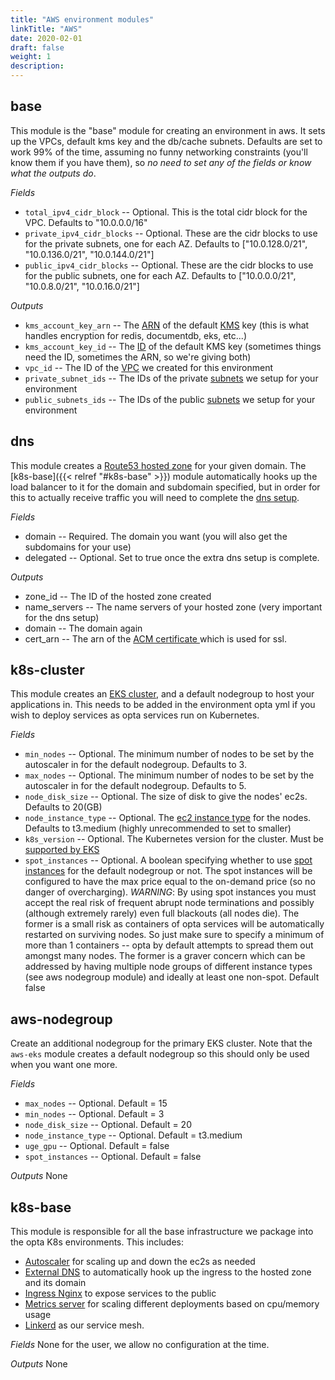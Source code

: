 ```yaml
---
title: "AWS environment modules"
linkTitle: "AWS"
date: 2020-02-01
draft: false
weight: 1
description:
---
```


## base
This module is the "base" module for creating an environment in aws. It sets up the VPCs, default kms key and the
db/cache subnets. Defaults are set to work 99% of the time, assuming no funny networking constraints (you'll know them
if you have them), so _no need to set any of the fields or know what the outputs do_.

*Fields*
* `total_ipv4_cidr_block` -- Optional. This is the total cidr block for the VPC. Defaults to "10.0.0.0/16"
* `private_ipv4_cidr_blocks` -- Optional. These are the cidr blocks to use for the private subnets, one for each AZ. 
  Defaults to ["10.0.128.0/21", "10.0.136.0/21", "10.0.144.0/21"] 
* `public_ipv4_cidr_blocks` -- Optional. These are the cidr blocks to use for the public subnets, one for each AZ.
  Defaults to ["10.0.0.0/21", "10.0.8.0/21", "10.0.16.0/21"]

*Outputs*
* `kms_account_key_arn` -- The [ARN](https://docs.aws.amazon.com/general/latest/gr/aws-arns-and-namespaces.html) of the default 
  [KMS](https://aws.amazon.com/kms/) key (this is what handles encryption for redis, documentdb, eks, etc...)
* `kms_account_key_id` -- The [ID](https://docs.aws.amazon.com/kms/latest/developerguide/find-cmk-id-arn.html) of the default 
  KMS key (sometimes things need the ID, sometimes the ARN, so we're giving both)
* `vpc_id` -- The ID of the [VPC](https://docs.aws.amazon.com/vpc/latest/userguide/what-is-amazon-vpc.html) we created for 
  this environment
* `private_subnet_ids` -- The IDs of the private [subnets](https://docs.aws.amazon.com/vpc/latest/userguide/VPC_Subnets.html) 
  we setup for your environment
* `public_subnets_ids` -- The IDs of the public [subnets](https://docs.aws.amazon.com/vpc/latest/userguide/VPC_Subnets.html) 
  we setup for your environment

## dns
This module creates a [Route53 hosted zone](https://docs.aws.amazon.com/Route53/latest/DeveloperGuide/hosted-zones-working-with.html) for 
your given domain. The [k8s-base]({{< relref "#k8s-base" >}}) module automatically hooks up the load balancer to it
for the domain and subdomain specified, but in order for this to actually receive traffic you will need to complete
the [dns setup](/miscellaneous/ingress).

*Fields*
* domain -- Required. The domain you want (you will also get the subdomains for your use)
* delegated -- Optional. Set to true once the extra dns setup is complete.

*Outputs*
* zone_id -- The ID of the hosted zone created
* name_servers -- The name servers of your hosted zone (very important for the dns setup)
* domain -- The domain again
* cert_arn -- The arn of the [ACM certificate ](https://docs.aws.amazon.com/acm/latest/userguide/acm-overview.html) which
  is used for ssl.

## k8s-cluster
This module creates an [EKS cluster](https://docs.aws.amazon.com/eks/latest/userguide/what-is-eks.html), and a default
nodegroup to host your applications in. This needs to be added in the environment opta yml if you wish to deploy services
as opta services run on Kubernetes.

*Fields*
* `min_nodes` -- Optional. The minimum number of nodes to be set by the autoscaler in for the default nodegroup. Defaults to 3.
* `max_nodes` -- Optional. The minimum number of nodes to be set by the autoscaler in for the default nodegroup. Defaults to 5.
* `node_disk_size` -- Optional. The size of disk to give the nodes' ec2s. Defaults to 20(GB)
* `node_instance_type` -- Optional. The [ec2 instance type](https://aws.amazon.com/ec2/instance-types/) for the nodes. Defaults
  to t3.medium (highly unrecommended to set to smaller)
* `k8s_version` -- Optional. The Kubernetes version for the cluster. Must be [supported by EKS](https://docs.aws.amazon.com/eks/latest/userguide/kubernetes-versions.html)
* `spot_instances` -- Optional. A boolean specifying whether to use [spot instances](https://aws.amazon.com/ec2/spot/) 
  for the default nodegroup or not. The spot instances will be configured to have the max price equal to the on-demand
  price (so no danger of overcharging). *WARNING*: By using spot instances you must accept the real risk of frequent abrupt
  node terminations and possibly (although extremely rarely) even full blackouts (all nodes die). The former is a small
  risk as containers of opta services will be automatically restarted on surviving nodes. So just make sure to specify
  a minimum of more than 1 containers -- opta by default attempts to spread them out amongst many nodes. The former
  is a graver concern which can be addressed by having multiple node groups of different instance types (see aws 
  nodegroup module) and ideally at least one non-spot. Default false

## aws-nodegroup
Create an additional nodegroup for the primary EKS cluster. Note that the
`aws-eks` module creates a default nodegroup so this should only be used when
you want one more.

*Fields*
* `max_nodes` -- Optional. Default = 15
* `min_nodes` -- Optional. Default = 3
* `node_disk_size` -- Optional. Default = 20
* `node_instance_type` -- Optional. Default = t3.medium
* `uge_gpu` -- Optional. Default = false
* `spot_instances` -- Optional. Default = false

*Outputs*
None

## k8s-base
This module is responsible for all the base infrastructure we package into the opta K8s environments. This includes:
* [Autoscaler](https://github.com/kubernetes/autoscaler) for scaling up and down the ec2s as needed
* [External DNS](https://github.com/kubernetes-sigs/external-dns) to automatically hook up the ingress to the hosted zone and its domain
* [Ingress Nginx](https://github.com/kubernetes/ingress-nginx) to expose services to the public
* [Metrics server](https://github.com/kubernetes-sigs/metrics-server) for scaling different deployments based on cpu/memory usage
* [Linkerd](https://linkerd.io/) as our service mesh.

*Fields*
None for the user, we allow no configuration at the time.

*Outputs*
None
